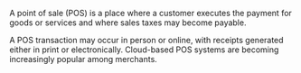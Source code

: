A point of sale (POS) is a place where a customer executes the payment for goods or services and where sales taxes may become payable.

A POS transaction may occur in person or online, with receipts generated either in print or electronically. Cloud-based POS systems are becoming increasingly popular among merchants.
